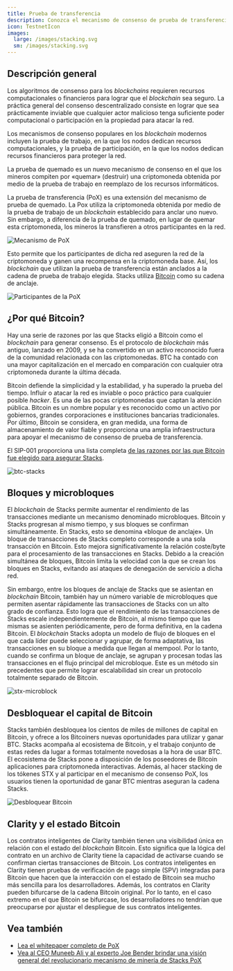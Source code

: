```yaml
---
title: Prueba de transferencia
description: Conozca el mecanismo de consenso de prueba de transferencia
icon: TestnetIcon
images:
  large: /images/stacking.svg
  sm: /images/stacking.svg
---
```


## Descripción general

Los algoritmos de consenso para los *blockchains* requieren recursos computacionales o financieros para lograr que el *blockchain* sea seguro. La práctica general del consenso descentralizado consiste en lograr que sea prácticamente inviable que cualquier actor malicioso tenga suficiente poder computacional o participación en la propiedad para atacar la red.

Los mecanismos de consenso populares en los *blockchain* modernos incluyen la prueba de trabajo, en la que los nodos dedican recursos computacionales, y la prueba de participación, en la que los nodos dedican recursos financieros para proteger la red.

La prueba de quemado es un nuevo mecanismo de consenso en el que los mineros compiten por «quemar» (destruir) una criptomoneda obtenida por medio de la prueba de trabajo en reemplazo de los recursos informáticos.

La prueba de transferencia (PoX) es una extensión del mecanismo de prueba de quemado. La Pox utiliza la criptomoneda obtenida por medio de la prueba de trabajo de un *blockchain* establecido para anclar uno nuevo. Sin embargo, a diferencia de la prueba de quemado, en lugar de quemar esta criptomoneda, los mineros la transfieren a otros participantes en la red.

![Mecanismo de PoX](/images/pox-mechanism.png)

Esto permite que los participantes de dicha red aseguren la red de la criptomoneda  y ganen una recompensa en la criptomoneda base. Así, los *blockchain* que utilizan la prueba de transferencia están anclados a la cadena de prueba de trabajo elegida. Stacks utiliza [Bitcoin](#why-bitcoin) como su cadena de anclaje.

![Participantes de la PoX](/images/pox-participants.png)

## ¿Por qué Bitcoin?

Hay una serie de razones por las que Stacks eligió a Bitcoin como el *blockchain* para generar consenso. Es el protocolo de *blockchain* más antiguo, lanzado en 2009, y se ha convertido en un activo reconocido fuera de la comunidad relacionada con las criptomonedas. BTC ha contado con una mayor capitalización en el mercado en comparación con cualquier otra criptomoneda durante la última década.

Bitcoin defiende la simplicidad y la estabilidad, y ha superado la prueba del tiempo. Influir o atacar la red es inviable o poco práctico para cualquier posible *hacker*. Es una de las pocas criptomonedas que captan la atención pública. Bitcoin es un nombre popular y es reconocido como un activo por gobiernos, grandes corporaciones e instituciones bancarias tradicionales. Por último, Bitcoin se considera, en gran medida, una forma de almacenamiento de valor fiable y proporciona una amplia infraestructura para apoyar el mecanismo de consenso de prueba de transferencia.

El SIP-001 proporciona una lista completa [de las razones por las que Bitcoin fue elegido para asegurar Stacks](https://github.com/stacksgov/sips/blob/main/sips/sip-001/sip-001-burn-election.md).

![btc-stacks](/images/pox-why-bitcoin.png)

## Bloques y microbloques

El *blockchain* de Stacks permite aumentar el rendimiento de las transacciones mediante un mecanismo denominado microbloques. Bitcoin y Stacks progresan al mismo tiempo, y sus bloques se confirman simultáneamente. En Stacks, esto se denomina «bloque de anclaje». Un bloque de transacciones de Stacks completo corresponde a una sola transacción en Bitcoin. Esto mejora significativamente la relación coste/byte para el procesamiento de las transacciones en Stacks. Debido a la creación simultánea de bloques, Bitcoin limita la velocidad con la que se crean los bloques en Stacks, evitando así ataques de denegación de servicio a dicha red.

Sin embargo, entre los bloques de anclaje de Stacks que se asientan en *blockchain* Bitcoin, también hay un número variable de microbloques que permiten asentar rápidamente las transacciones de Stacks con un alto grado de confianza. Esto logra que el rendimiento de las transacciones de Stacks escale independientemente de Bitcoin, al mismo tiempo que las mismas se asienten periódicamente, pero de forma definitiva, en la cadena Bitcoin. El *blockchain* Stacks adopta un modelo de flujo de bloques en el que cada líder puede seleccionar y agrupar, de forma adaptativa, las transacciones en su bloque a medida que llegan al mempool. Por lo tanto, cuando se confirma un bloque de anclaje, se agrupan y procesan todas las transacciones en el flujo principal del microbloque. Este es un método sin precedentes que permite lograr escalabilidad sin crear un protocolo totalmente separado de Bitcoin.

![stx-microblock](/images/stx-microblocks.png)

## Desbloquear el capital de Bitcoin

Stacks también desbloquea los cientos de miles de millones de capital en Bitcoin, y ofrece a los Bitcoiners nuevas oportunidades para utilizar y ganar BTC. Stacks acompaña al ecosistema de Bitcoin, y el trabajo conjunto de estas redes da lugar a formas totalmente novedosas a la hora de usar BTC. El ecosistema de Stacks pone a disposición de los poseedores de Bitcoin aplicaciones para criptomoneda interactivas. Además, al hacer stacking de los tókenes STX y al participar en el mecanismo de consenso PoX, los usuarios tienen la oportunidad de ganar BTC mientras aseguran la cadena Stacks.

![Desbloquear Bitcoin](/images/pox-unlocking-btc.png)

## Clarity y el estado Bitcoin

Los contratos inteligentes de Clarity también tienen una visibilidad única en relación con el estado del *blockchain* Bitcoin. Esto significa que la lógica del contrato en un archivo de Clarity tiene la capacidad de activarse cuando se confirman ciertas transacciones de Bitcoin. Los contratos inteligentes en Clarity tienen pruebas de verificación de pago simple (SPV) integradas para Bitcoin que hacen que la interacción con el estado de Bitcoin sea mucho más sencilla para los desarrolladores. Además, los contratos en Clarity pueden bifurcarse de la cadena Bitcoin original. Por lo tanto, en el caso extremo en el que Bitcoin se bifurcase, los desarrolladores no tendrían que preocuparse por ajustar el despliegue de sus contratos inteligentes.

## Vea también

- [Lea el whitepaper completo de PoX](https://community.stacks.org/pox)
- [Vea al CEO Muneeb Ali y al experto Joe Bender brindar una visión general del revolucionario mecanismo de minería de Stacks PoX](https://www.youtube.com/watch?v=NY_eUrIcWOY)
